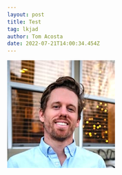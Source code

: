 ```yaml
---
layout: post
title: Test
tag: lkjad
author: Tom Acosta
date: 2022-07-21T14:00:34.454Z
---
```

![adsa](/assets/uploads/930e8212-d444-43d4-bd79-a8372e166f5c.jpg "This is test")